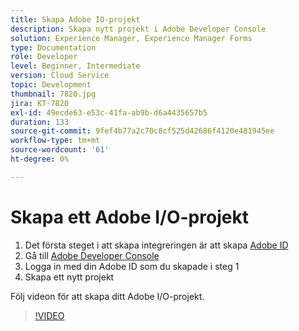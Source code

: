 ```yaml
---
title: Skapa Adobe IO-projekt
description: Skapa nytt projekt i Adobe Developer Console
solution: Experience Manager, Experience Manager Forms
type: Documentation
role: Developer
level: Beginner, Intermediate
version: Cloud Service
topic: Development
thumbnail: 7820.jpg
jira: KT-7820
exl-id: 49ecde63-e53c-41fa-ab9b-d6a4435657b5
duration: 133
source-git-commit: 9fef4b77a2c70c8cf525d42686f4120e481945ee
workflow-type: tm+mt
source-wordcount: '61'
ht-degree: 0%

---
```


# Skapa ett Adobe I/O-projekt

1. Det första steget i att skapa integreringen är att skapa [Adobe ID](https://account.adobe.com/)
1. Gå till [Adobe Developer Console](https://console.adobe.io/home)
1. Logga in med din Adobe ID som du skapade i steg 1
1. Skapa ett nytt projekt

Följ videon för att skapa ditt Adobe I/O-projekt.

>[!VIDEO](https://video.tv.adobe.com/v/333220?quality=12&learn=on)
